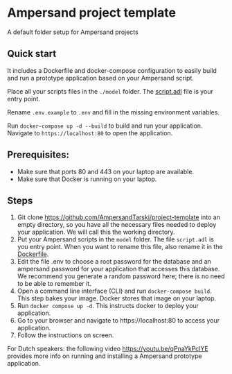 # Ampersand project template
A default folder setup for Ampersand projects

## Quick start
It includes a Dockerfile and docker-compose configuration to easily build and run a prototype application based on your Ampersand script.

Place all your scripts files in the `./model` folder. The [script.adl](./model/script.adl) file is your entry point.

Rename `.env.example` to `.env` and fill in the missing environment variables.

Run `docker-compose up -d --build` to build and run your application. Navigate to `https://localhost:80` to open the application.

## Prerequisites:
* Make sure that ports 80 and 443 on your laptop are available.
* Make sure that Docker is running on your laptop.

## Steps
1. Git clone https://github.com/AmpersandTarski/project-template into an empty directory, so you have all the necessary files needed to deploy your application. We will call this the working directory.
2. Put your Ampersand scripts in the `model` folder. The file `script.adl` is you entry point. When you want to rename this file, also rename it in the [Dockerfile](./Dockerfile).
3. Edit the file .env to choose a root password for the database and an ampersand password for your application that accesses this database. We recommend you generate a random password here; there is no need to be able to remember it.
4. Open a command line interface (CLI) and run `docker-compose build`. This step bakes your image. Docker stores that image on your laptop.
5. Run `docker compose up -d`. This instructs docker to deploy your application.
6. Go to your browser and navigate to https://localhost:80 to access your application.
7. Follow the instructions on screen.

For Dutch speakers: the following video https://youtu.be/qPnaYkPclYE provides more info on running and installing a Ampersand prototype application.
